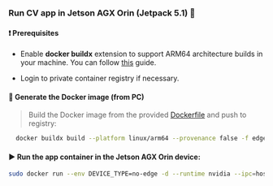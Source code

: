 ### Run CV app in Jetson AGX Orin (Jetpack 5.1) :rocket:

#### :exclamation: Prerequisites
  - Enable **docker buildx** extension to support ARM64 architecture builds in your machine. You can follow [this](https://www.docker.com/blog/multi-arch-images/) guide.

  - Login to private container registry if necessary.

#### :whale: Generate the Docker image (from PC)
> Build the Docker image from the provided [Dockerfile](Dockerfile) and push to registry:
```bash
  docker buildx build --platform linux/arm64 --provenance false -f edge_devices/jetson_agx_orin/Dockerfile -t gitlab.secmotic.com:5050/secureye/ai-models/ai-models_dev:latest-jetson-jetpack5 --push .
```

#### :arrow_forward: Run the app container in the Jetson AGX Orin device:

```bash
sudo docker run --env DEVICE_TYPE=no-edge -d --runtime nvidia --ipc=host --network=host --privileged gitlab.secmotic.com:5050/secureye/ai-models/ai-models_dev:latest-jetson-jetpack5
```